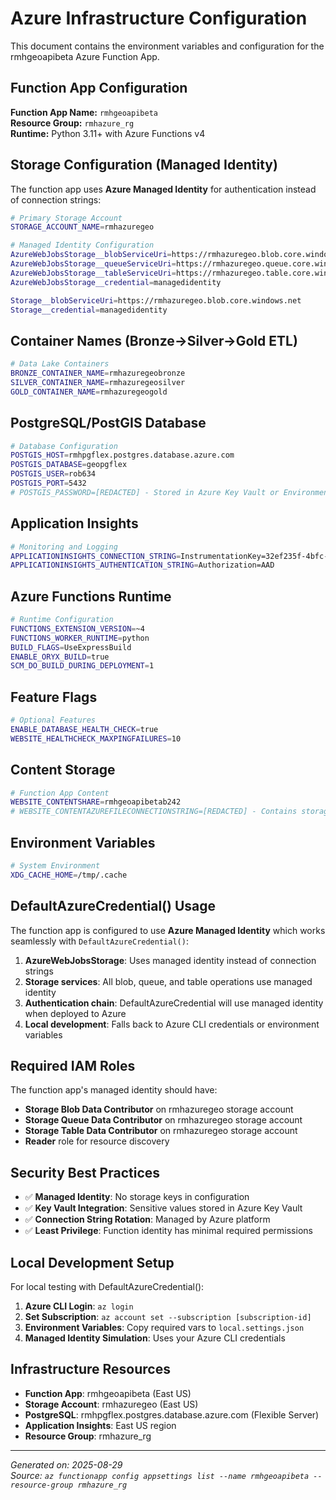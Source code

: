 # Azure Infrastructure Configuration

This document contains the environment variables and configuration for the rmhgeoapibeta Azure Function App.

## Function App Configuration

**Function App Name:** `rmhgeoapibeta`  
**Resource Group:** `rmhazure_rg`  
**Runtime:** Python 3.11+ with Azure Functions v4  

## Storage Configuration (Managed Identity)

The function app uses **Azure Managed Identity** for authentication instead of connection strings:

```bash
# Primary Storage Account
STORAGE_ACCOUNT_NAME=rmhazuregeo

# Managed Identity Configuration
AzureWebJobsStorage__blobServiceUri=https://rmhazuregeo.blob.core.windows.net
AzureWebJobsStorage__queueServiceUri=https://rmhazuregeo.queue.core.windows.net  
AzureWebJobsStorage__tableServiceUri=https://rmhazuregeo.table.core.windows.net
AzureWebJobsStorage__credential=managedidentity

Storage__blobServiceUri=https://rmhazuregeo.blob.core.windows.net
Storage__credential=managedidentity
```

## Container Names (Bronze→Silver→Gold ETL)

```bash
# Data Lake Containers
BRONZE_CONTAINER_NAME=rmhazuregeobronze
SILVER_CONTAINER_NAME=rmhazuregeosilver  
GOLD_CONTAINER_NAME=rmhazuregeogold
```

## PostgreSQL/PostGIS Database

```bash
# Database Configuration
POSTGIS_HOST=rmhpgflex.postgres.database.azure.com
POSTGIS_DATABASE=geopgflex
POSTGIS_USER=rob634
POSTGIS_PORT=5432
# POSTGIS_PASSWORD=[REDACTED] - Stored in Azure Key Vault or Environment
```

## Application Insights

```bash
# Monitoring and Logging
APPLICATIONINSIGHTS_CONNECTION_STRING=InstrumentationKey=32ef235f-4bfc-416b-98e9-19b23fb266e1;IngestionEndpoint=https://eastus-8.in.applicationinsights.azure.com/;LiveEndpoint=https://eastus.livediagnostics.monitor.azure.com/;ApplicationId=829adb94-5f5c-46ae-9f00-18e731529222
APPLICATIONINSIGHTS_AUTHENTICATION_STRING=Authorization=AAD
```

## Azure Functions Runtime

```bash
# Runtime Configuration  
FUNCTIONS_EXTENSION_VERSION=~4
FUNCTIONS_WORKER_RUNTIME=python
BUILD_FLAGS=UseExpressBuild
ENABLE_ORYX_BUILD=true
SCM_DO_BUILD_DURING_DEPLOYMENT=1
```

## Feature Flags

```bash
# Optional Features
ENABLE_DATABASE_HEALTH_CHECK=true
WEBSITE_HEALTHCHECK_MAXPINGFAILURES=10
```

## Content Storage

```bash
# Function App Content
WEBSITE_CONTENTSHARE=rmhgeoapibetab242
# WEBSITE_CONTENTAZUREFILECONNECTIONSTRING=[REDACTED] - Contains storage key
```

## Environment Variables

```bash
# System Environment
XDG_CACHE_HOME=/tmp/.cache
```

## DefaultAzureCredential() Usage

The function app is configured to use **Azure Managed Identity** which works seamlessly with `DefaultAzureCredential()`:

1. **AzureWebJobsStorage**: Uses managed identity instead of connection strings
2. **Storage services**: All blob, queue, and table operations use managed identity  
3. **Authentication chain**: DefaultAzureCredential will use managed identity when deployed to Azure
4. **Local development**: Falls back to Azure CLI credentials or environment variables

## Required IAM Roles

The function app's managed identity should have:

- **Storage Blob Data Contributor** on rmhazuregeo storage account
- **Storage Queue Data Contributor** on rmhazuregeo storage account  
- **Storage Table Data Contributor** on rmhazuregeo storage account
- **Reader** role for resource discovery

## Security Best Practices

- ✅ **Managed Identity**: No storage keys in configuration
- ✅ **Key Vault Integration**: Sensitive values stored in Azure Key Vault
- ✅ **Connection String Rotation**: Managed by Azure platform
- ✅ **Least Privilege**: Function identity has minimal required permissions

## Local Development Setup

For local testing with DefaultAzureCredential():

1. **Azure CLI Login**: `az login` 
2. **Set Subscription**: `az account set --subscription [subscription-id]`
3. **Environment Variables**: Copy required vars to `local.settings.json`
4. **Managed Identity Simulation**: Uses your Azure CLI credentials

## Infrastructure Resources

- **Function App**: rmhgeoapibeta (East US)
- **Storage Account**: rmhazuregeo (East US)  
- **PostgreSQL**: rmhpgflex.postgres.database.azure.com (Flexible Server)
- **Application Insights**: East US region
- **Resource Group**: rmhazure_rg

---

*Generated on: 2025-08-29*  
*Source: `az functionapp config appsettings list --name rmhgeoapibeta --resource-group rmhazure_rg`*